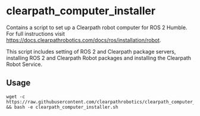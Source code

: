 # clearpath_computer_installer

Contains a script to set up a Clearpath robot computer for ROS 2 Humble. For full instructions visit https://docs.clearpathrobotics.com/docs/ros/installation/robot.

This script includes setting of ROS 2 and Clearpath package servers, installing ROS 2 and Clearpath Robot packages and installing the Clearpath Robot Service.

## Usage
```
wget -c https://raw.githubusercontent.com/clearpathrobotics/clearpath_computer_installer/main/clearpath_computer_installer.sh && bash -e clearpath_computer_installer.sh
```